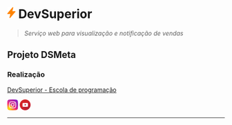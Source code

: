 # ![DevSuperior logo](https://raw.githubusercontent.com/devsuperior/bds-assets/main/ds/devsuperior-logo-small.png) DevSuperior
>  *Serviço web para visualização e notificação de vendas*

## Projeto DSMeta

### Realização
[DevSuperior - Escola de programação](https://devsuperior.com.br)

[![DevSuperior no Instagram](https://raw.githubusercontent.com/devsuperior/bds-assets/main/ds/ig-icon.png)](https://instagram.com/devsuperior.ig)
[![DevSuperior no Youtube](https://raw.githubusercontent.com/devsuperior/bds-assets/main/ds/yt-icon.png)](https://youtube.com/devsuperior)

___
